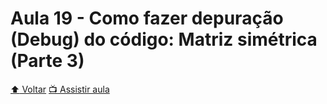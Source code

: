 # Aula 19 - Como fazer depuração (Debug) do código: Matriz simétrica (Parte 3)

[:arrow_up: Voltar](https://github.com/Geofisicando/C-orientado-a-testes#%C3%ADndice)
[:tv: Assistir aula](https://youtu.be/QiM6Ih6WtQA)
